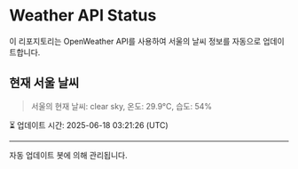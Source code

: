 
# Weather API Status

이 리포지토리는 OpenWeather API를 사용하여 서울의 날씨 정보를 자동으로 업데이트합니다.

## 현재 서울 날씨
> 서울의 현재 날씨: clear sky, 온도: 29.9°C, 습도: 54%

⏳ 업데이트 시간: 2025-06-18 03:21:26 (UTC)

---
자동 업데이트 봇에 의해 관리됩니다.
